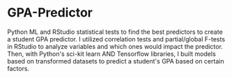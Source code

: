 # GPA-Predictor
Python ML and RStudio statistical tests to find the best predictors to create a student GPA predictor.
I utilized correlation tests and partial/global F-tests in RStudio to analyze variables and which ones would impact the predictor. Then, with Python's sci-kit learn AND Tensorflow libraries, I built models based on transformed datasets to predict a student's GPA based on certain factors.

